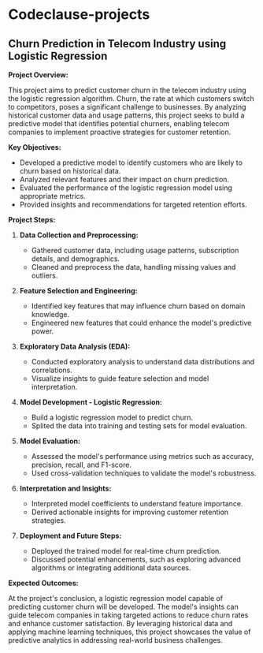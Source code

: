 # Codeclause-projects
## Churn Prediction in Telecom Industry using Logistic Regression

**Project Overview:**

This project aims to predict customer churn in the telecom industry using the logistic regression algorithm. Churn, the rate at which customers switch to competitors, poses a significant challenge to businesses. By analyzing historical customer data and usage patterns, this project seeks to build a predictive model that identifies potential churners, enabling telecom companies to implement proactive strategies for customer retention.

**Key Objectives:**

- Developed a predictive model to identify customers who are likely to churn based on historical data.
- Analyzed relevant features and their impact on churn prediction.
- Evaluated the performance of the logistic regression model using appropriate metrics.
- Provided insights and recommendations for targeted retention efforts.

**Project Steps:**

1. **Data Collection and Preprocessing:**
   - Gathered customer data, including usage patterns, subscription details, and demographics.
   - Cleaned and preprocess the data, handling missing values and outliers.

2. **Feature Selection and Engineering:**
   - Identified key features that may influence churn based on domain knowledge.
   - Engineered new features that could enhance the model's predictive power.

3. **Exploratory Data Analysis (EDA):**
   - Conducted exploratory analysis to understand data distributions and correlations.
   - Visualize insights to guide feature selection and model interpretation.

4. **Model Development - Logistic Regression:**
   - Build a logistic regression model to predict churn.
   - Splited the data into training and testing sets for model evaluation.

5. **Model Evaluation:**
   - Assessed the model's performance using metrics such as accuracy, precision, recall, and F1-score.
   - Used cross-validation techniques to validate the model's robustness.

6. **Interpretation and Insights:**
   - Interpreted model coefficients to understand feature importance.
   - Derived actionable insights for improving customer retention strategies.

7. **Deployment and Future Steps:**
   - Deployed the trained model for real-time churn prediction.
   - Discussed potential enhancements, such as exploring advanced algorithms or integrating additional data sources.

**Expected Outcomes:**

At the project's conclusion, a logistic regression model capable of predicting customer churn will be developed. The model's insights can guide telecom companies in taking targeted actions to reduce churn rates and enhance customer satisfaction. By leveraging historical data and applying machine learning techniques, this project showcases the value of predictive analytics in addressing real-world business challenges.

